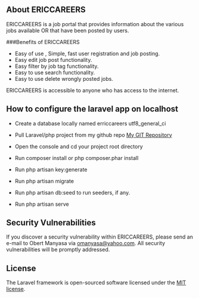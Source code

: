 
## About ERICCAREERS

ERICCAREERS is a job portal that provides information about the various jobs available OR that have been posted by users.

###Benefits of ERICCAREERS

- Easy of use , Simple, fast user registration and job posting.
- Easy edit job post functionality.
- Easy filter by job tag functionality.
- Easy to use search functionality.
- Easy to use delete wrongly posted jobs.

ERICCAREERS is accessible to anyone who has access to the internet.

## How to configure the laravel app on localhost

- Create a database locally named erriccareers utf8_general_ci
- Pull Laravel/php project from my github repo [My GIT Repository](https://github.com/wealthymanyasa/ericcareers.git)

- Open the console and cd your project root directory
- Run composer install or php composer.phar install
- Run php artisan key:generate
- Run php artisan migrate
- Run php artisan db:seed to run seeders, if any.
- Run php artisan serve

## Security Vulnerabilities

If you discover a security vulnerability within ERICCAREERS, please send an e-mail to Obert Manyasa via [omanyasa@yahoo.com](mailto:omanyasa@yahoo.com). All security vulnerabilities will be promptly addressed.

## License

The Laravel framework is open-sourced software licensed under the [MIT license](https://opensource.org/licenses/MIT).
